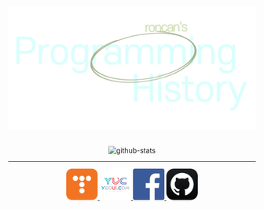 
![title](./image/title_1.png)
<br>
<br>
<p align="center">
  <img src="https://github-readme-stats.vercel.app/api?username=roncan1&count_private=true&theme=react&show_icons=true" alt="github-stats"/>
</p> 

------------------

<center>
<div align="center" style="text-align:center" >
	<a href="https://cjmpm.tistory.com/category">
		<img src="https://github.com/roncan1/roncan1/blob/main/image/tistory.png" width="64" height="64">
	</a>
	<a href="https://sites.google.com/view/yeoulcom">
		<img src="https://github.com/roncan1/roncan1/blob/main/image/yeoulcom.png" width="64" height="64">
	</a>
	<a href="https://www.facebook.com/profile.php?id=100013357301532">
		<img src="https://github.com/roncan1/roncan1/blob/main/image/facebook.png" width="64" height="64">
	</a>
	<a href="https://github.com/roncan1">
		<img src="https://raw.githubusercontent.com/junhoyeo/junhoyeo/master/icons/github.png" width="64" height="64">
	</a>
</div>
</center> 
<!--
**roncan1/roncan1** is a ✨ _special_ ✨ repository because its `README.md` (this file) appears on your GitHub profile.

Here are some ideas to get you started:

- 🔭 I’m currently working on ...
- 🌱 I’m currently learning ...
- 👯 I’m looking to collaborate on ...
- 🤔 I’m looking for help with ...
- 💬 Ask me about ...
- 📫 How to reach me: ...
- 😄 Pronouns: ...
- ⚡ Fun fact: ...
-->
